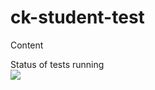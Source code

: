# ck-student-test

Content

Status of tests running </br>
<img src="https://github.com/ShevchenkoOlena/ck-students-test/workflows/MY_TESTS/badge.svg" />
